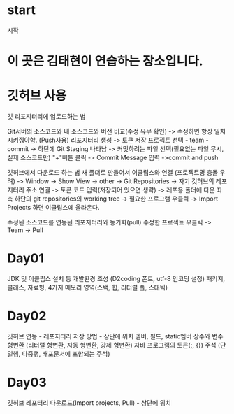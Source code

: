 # start
시작
# 이 곳은 김태현이 연습하는 장소입니다.

# 깃허브 사용
  깃 리포지터리에 업로드하는 법<p></p>
  Git서버의 소스코드와 내 소스코드와 버전 비교(수정 유무 확인) -> 수정하면 항상 일치시켜줘야함. (Push사용)
    리포지터리 생성 -> 토큰 저장
  	프로젝트 선택 - team - commit
	  -> 하단에 Git Staging 나타남 -> 커밋하려는 파일 선택(필요없는 파일 무시, 실제 소스코드만) "+"버튼 클릭
    -> Commit Message 입력 ->commit and push 

  깃허브에서 다운로드 하는 법 
	  새 폴더로 만들어서 이클립스와 연결 (프로젝트명 충돌 우려)
	  -> Window -> Show View -> other -> Git Repositories -> 자기 깃허브의 레포지터리 주소 연결
	  -> 토큰 코드 입력(저장되어 있으면 생략) -> 레포용 폴더에 다운
  	좌측 하단의 git repositories의 working tree -> 필요한 프로그램 우클릭 -> Import Projects 하면 이클립스에 올라온다.
	
  수정된 소스코드를 연동된 리포지터리와 동기화(pull)
 	 수정한 프로젝트 우클릭 -> Team -> Pull

# Day01
  JDK 및 이클립스 설치 등 개발환경 조성 (D2coding 폰트, utf-8 인코딩 설정)
  패키지, 클래스, 자료형, 4가지 메모리 영역(스택, 힙, 리터럴 풀, 스태틱)
  
# Day02
  깃허브 연동 - 레포지터리 저장 방법  - 상단에 위치
  멤버, 필드, static멤버
  상수와 변수
  형변환 (리터럴 형변환, 자동 형변환, 강제 형변환)
  자바 프로그램의 토큰(;, {})
  주석 (단일행, 다중행, 배포문서에 포함되는 주석)
  
# Day03
  깃허브 레포터리 다운로드(Import projects, Pull) - 상단에 위치
  
